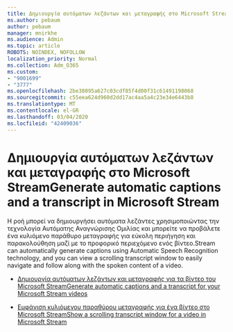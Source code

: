 ```yaml
---
title: Δημιουργία αυτόματων λεζάντων και μεταγραφής στο Microsoft Stream
ms.author: pebaum
author: pebaum
manager: mnirkhe
ms.audience: Admin
ms.topic: article
ROBOTS: NOINDEX, NOFOLLOW
localization_priority: Normal
ms.collection: Adm_O365
ms.custom:
- "9001699"
- "3777"
ms.openlocfilehash: 2be38095a627c03cdf85f4d00f31c61491198068
ms.sourcegitcommit: c55eea624d960d2dd17ac4aa5a4c23e34e6443b8
ms.translationtype: MT
ms.contentlocale: el-GR
ms.lasthandoff: 03/04/2020
ms.locfileid: "42409036"
---
```

# <a name="generate-automatic-captions-and-a-transcript-in-microsoft-stream"></a><span data-ttu-id="c0b5f-102">Δημιουργία αυτόματων λεζάντων και μεταγραφής στο Microsoft Stream</span><span class="sxs-lookup"><span data-stu-id="c0b5f-102">Generate automatic captions and a transcript in Microsoft Stream</span></span>

<span data-ttu-id="c0b5f-103">Η ροή μπορεί να δημιουργήσει αυτόματα λεζάντες χρησιμοποιώντας την τεχνολογία Αυτόματης Αναγνώρισης Ομιλίας και μπορείτε να προβάλετε ένα κυλιόμενο παράθυρο μεταγραφής για εύκολη περιήγηση και παρακολούθηση μαζί με το προφορικό περιεχόμενο ενός βίντεο.</span><span class="sxs-lookup"><span data-stu-id="c0b5f-103">Stream can automatically generate captions using Automatic Speech Recognition technology, and you can view a scrolling transcript window to easily navigate and follow along with the spoken content of a video.</span></span>

- [<span data-ttu-id="c0b5f-104">Δημιουργία αυτόματων λεζάντων και μεταγραφής για τα βίντεο του Microsoft Stream</span><span class="sxs-lookup"><span data-stu-id="c0b5f-104">Generate automatic captions and a transcript for your Microsoft Stream videos</span></span>](https://docs.microsoft.com/stream/portal-autogenerate-captions)

- [<span data-ttu-id="c0b5f-105">Εμφάνιση κυλιόμενου παραθύρου μεταγραφής για ένα βίντεο στο Microsoft Stream</span><span class="sxs-lookup"><span data-stu-id="c0b5f-105">Show a scrolling transcript window for a video in Microsoft Stream</span></span>](https://docs.microsoft.com/stream/portal-configure-transcript-mode)
